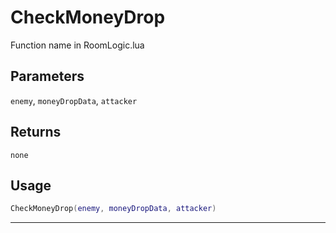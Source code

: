 # CheckMoneyDrop
Function name in RoomLogic.lua
## Parameters
`enemy`, `moneyDropData`, `attacker`
## Returns
`none`
## Usage
```lua
CheckMoneyDrop(enemy, moneyDropData, attacker)
```
---
